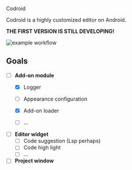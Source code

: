 Codroid

Codroid is a highly customized editor on Android.

**THE FIRST VERSION IS STILL DEVELOPING!**

![example workflow](https://github.com/github/docs/actions/workflows/main.yml/badge.svg)

## Goals

- [ ] **Add-on module**
  - [x] Logger

  - [ ] Appearance configuration

  - [x] Add-on loader

  - [ ] ...

- [ ] **Editor widget**
  - [ ] Code suggestion (Lsp perhaps)
  - [ ] Code high light
  - [ ] ...

- [ ] **Project window**